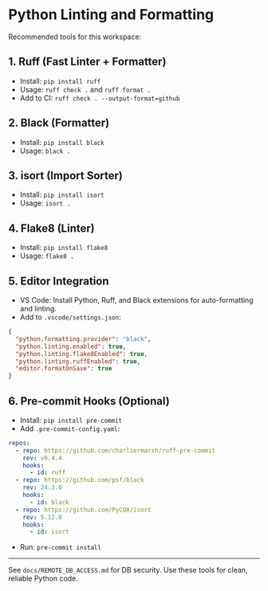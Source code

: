# Python Linting and Formatting

Recommended tools for this workspace:

## 1. Ruff (Fast Linter + Formatter)
- Install: `pip install ruff`
- Usage: `ruff check .` and `ruff format .`
- Add to CI: `ruff check . --output-format=github`

## 2. Black (Formatter)
- Install: `pip install black`
- Usage: `black .`

## 3. isort (Import Sorter)
- Install: `pip install isort`
- Usage: `isort .`

## 4. Flake8 (Linter)
- Install: `pip install flake8`
- Usage: `flake8 .`

## 5. Editor Integration
- VS Code: Install Python, Ruff, and Black extensions for auto-formatting and linting.
- Add to `.vscode/settings.json`:
```json
{
  "python.formatting.provider": "black",
  "python.linting.enabled": true,
  "python.linting.flake8Enabled": true,
  "python.linting.ruffEnabled": true,
  "editor.formatOnSave": true
}
```

## 6. Pre-commit Hooks (Optional)
- Install: `pip install pre-commit`
- Add `.pre-commit-config.yaml`:
```yaml
repos:
  - repo: https://github.com/charliermarsh/ruff-pre-commit
    rev: v0.4.4
    hooks:
      - id: ruff
  - repo: https://github.com/psf/black
    rev: 24.3.0
    hooks:
      - id: black
  - repo: https://github.com/PyCQA/isort
    rev: 5.12.0
    hooks:
      - id: isort
```
- Run: `pre-commit install`

---
See `docs/REMOTE_DB_ACCESS.md` for DB security. Use these tools for clean, reliable Python code.
